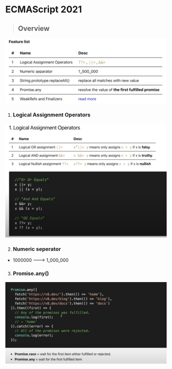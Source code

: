 # ECMAScript 2021

> ## Overview

![overview](./overview.png)

1. ### **Logical Assignment Operators**

![logicalAssign](./logicalAssign.png)

2. ### **Numeric seperator**

- 1000000 ---> 1_000_000

3. ### **Promise.any()**

![promise.any()](./promise_any.png)
